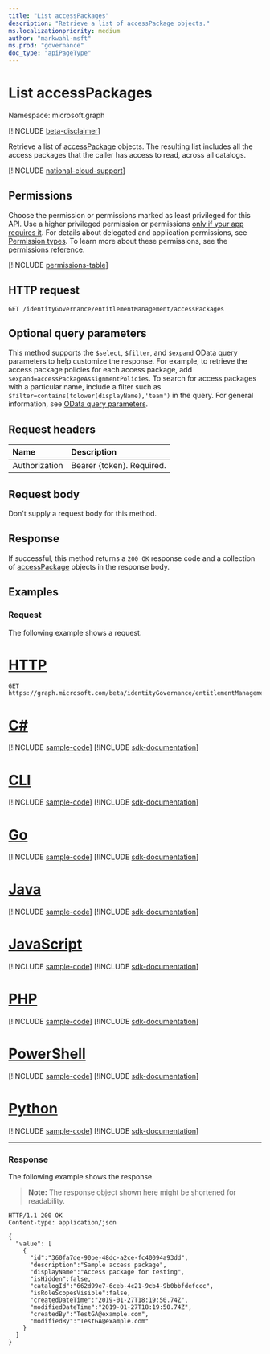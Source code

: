```yaml
---
title: "List accessPackages"
description: "Retrieve a list of accessPackage objects."
ms.localizationpriority: medium
author: "markwahl-msft"
ms.prod: "governance"
doc_type: "apiPageType"
---
```


# List accessPackages

Namespace: microsoft.graph

[!INCLUDE [beta-disclaimer](../../includes/beta-disclaimer.md)]

Retrieve a list of [accessPackage](../resources/accesspackage.md) objects.  The resulting list includes all the access packages that the caller has access to read, across all catalogs.

[!INCLUDE [national-cloud-support](../../includes/global-only.md)]

## Permissions

Choose the permission or permissions marked as least privileged for this API. Use a higher privileged permission or permissions [only if your app requires it](/graph/permissions-overview#best-practices-for-using-microsoft-graph-permissions). For details about delegated and application permissions, see [Permission types](/graph/permissions-overview#permission-types). To learn more about these permissions, see the [permissions reference](/graph/permissions-reference).

<!-- { "blockType": "permissions", "name": "entitlementmanagement_list_accesspackages" } -->
[!INCLUDE [permissions-table](../includes/permissions/entitlementmanagement-list-accesspackages-permissions.md)]

## HTTP request

<!-- { "blockType": "ignored" } -->

```http
GET /identityGovernance/entitlementManagement/accessPackages
```

## Optional query parameters

This method supports the `$select`, `$filter`, and `$expand` OData query parameters to help customize the response. For example, to retrieve the access package policies for each access package, add `$expand=accessPackageAssignmentPolicies`. To search for access packages with a particular name, include a filter such as `$filter=contains(tolower(displayName),'team')` in the query. For general information, see [OData query parameters](/graph/query-parameters).

## Request headers

| Name      |Description|
|:----------|:----------|
| Authorization | Bearer \{token\}. Required. |

## Request body

Don't supply a request body for this method.

## Response

If successful, this method returns a `200 OK` response code and a collection of [accessPackage](../resources/accesspackage.md) objects in the response body.

## Examples

### Request

The following example shows a request.

# [HTTP](#tab/http)
<!-- {
  "blockType": "request",
  "name": "get_accesspackages"
}-->

```msgraph-interactive
GET https://graph.microsoft.com/beta/identityGovernance/entitlementManagement/accessPackages
```

# [C#](#tab/csharp)
[!INCLUDE [sample-code](../includes/snippets/csharp/get-accesspackages-csharp-snippets.md)]
[!INCLUDE [sdk-documentation](../includes/snippets/snippets-sdk-documentation-link.md)]

# [CLI](#tab/cli)
[!INCLUDE [sample-code](../includes/snippets/cli/get-accesspackages-cli-snippets.md)]
[!INCLUDE [sdk-documentation](../includes/snippets/snippets-sdk-documentation-link.md)]

# [Go](#tab/go)
[!INCLUDE [sample-code](../includes/snippets/go/get-accesspackages-go-snippets.md)]
[!INCLUDE [sdk-documentation](../includes/snippets/snippets-sdk-documentation-link.md)]

# [Java](#tab/java)
[!INCLUDE [sample-code](../includes/snippets/java/get-accesspackages-java-snippets.md)]
[!INCLUDE [sdk-documentation](../includes/snippets/snippets-sdk-documentation-link.md)]

# [JavaScript](#tab/javascript)
[!INCLUDE [sample-code](../includes/snippets/javascript/get-accesspackages-javascript-snippets.md)]
[!INCLUDE [sdk-documentation](../includes/snippets/snippets-sdk-documentation-link.md)]

# [PHP](#tab/php)
[!INCLUDE [sample-code](../includes/snippets/php/get-accesspackages-php-snippets.md)]
[!INCLUDE [sdk-documentation](../includes/snippets/snippets-sdk-documentation-link.md)]

# [PowerShell](#tab/powershell)
[!INCLUDE [sample-code](../includes/snippets/powershell/get-accesspackages-powershell-snippets.md)]
[!INCLUDE [sdk-documentation](../includes/snippets/snippets-sdk-documentation-link.md)]

# [Python](#tab/python)
[!INCLUDE [sample-code](../includes/snippets/python/get-accesspackages-python-snippets.md)]
[!INCLUDE [sdk-documentation](../includes/snippets/snippets-sdk-documentation-link.md)]

---

### Response

The following example shows the response.

> **Note:** The response object shown here might be shortened for readability.

<!-- {
  "blockType": "response",
  "truncated": true,
  "@odata.type": "microsoft.graph.accessPackage",
  "isCollection": true
} -->

```http
HTTP/1.1 200 OK
Content-type: application/json

{
  "value": [
    {
      "id":"360fa7de-90be-48dc-a2ce-fc40094a93dd",
      "description":"Sample access package",
      "displayName":"Access package for testing",
      "isHidden":false,
      "catalogId":"662d99e7-6ceb-4c21-9cb4-9b0bbfdefccc",
      "isRoleScopesVisible":false,
      "createdDateTime":"2019-01-27T18:19:50.74Z",
      "modifiedDateTime":"2019-01-27T18:19:50.74Z",
      "createdBy":"TestGA@example.com",
      "modifiedBy":"TestGA@example.com"
    }
  ]
}
```

<!-- uuid: 16cd6b66-4b1a-43a1-adaf-3a886856ed98
2019-02-04 14:57:30 UTC -->
<!-- {
  "type": "#page.annotation",
  "description": "List accessPackages",
  "keywords": "",
  "section": "documentation",
  "tocPath": ""
}-->



